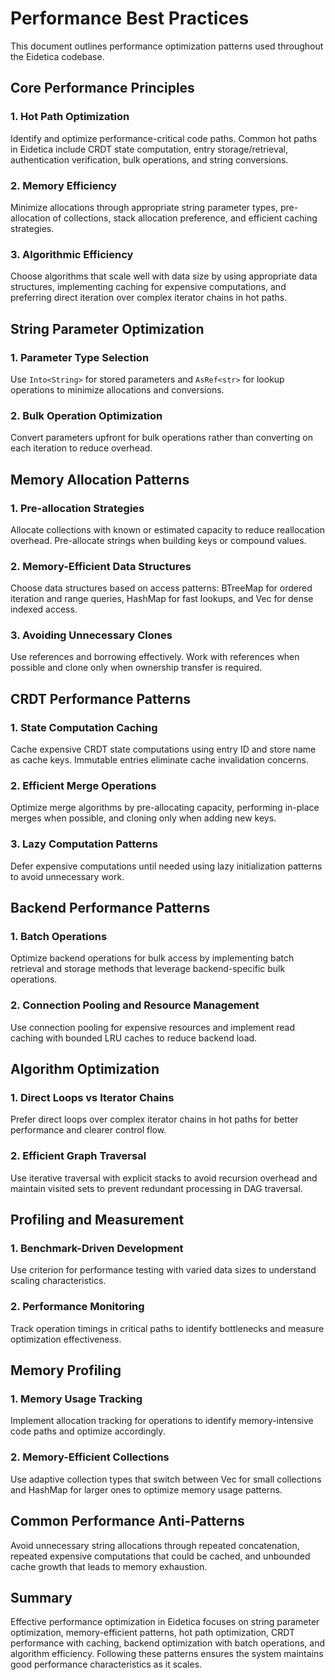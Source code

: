 # Performance Best Practices

This document outlines performance optimization patterns used throughout the Eidetica codebase.

## Core Performance Principles

### 1. **Hot Path Optimization**

Identify and optimize performance-critical code paths. Common hot paths in Eidetica include CRDT state computation, entry storage/retrieval, authentication verification, bulk operations, and string conversions.

### 2. **Memory Efficiency**

Minimize allocations through appropriate string parameter types, pre-allocation of collections, stack allocation preference, and efficient caching strategies.

### 3. **Algorithmic Efficiency**

Choose algorithms that scale well with data size by using appropriate data structures, implementing caching for expensive computations, and preferring direct iteration over complex iterator chains in hot paths.

## String Parameter Optimization

### 1. **Parameter Type Selection**

Use `Into<String>` for stored parameters and `AsRef<str>` for lookup operations to minimize allocations and conversions.

### 2. **Bulk Operation Optimization**

Convert parameters upfront for bulk operations rather than converting on each iteration to reduce overhead.

## Memory Allocation Patterns

### 1. **Pre-allocation Strategies**

Allocate collections with known or estimated capacity to reduce reallocation overhead. Pre-allocate strings when building keys or compound values.

### 2. **Memory-Efficient Data Structures**

Choose data structures based on access patterns: BTreeMap for ordered iteration and range queries, HashMap for fast lookups, and Vec for dense indexed access.

### 3. **Avoiding Unnecessary Clones**

Use references and borrowing effectively. Work with references when possible and clone only when ownership transfer is required.

## CRDT Performance Patterns

### 1. **State Computation Caching**

Cache expensive CRDT state computations using entry ID and store name as cache keys. Immutable entries eliminate cache invalidation concerns.

### 2. **Efficient Merge Operations**

Optimize merge algorithms by pre-allocating capacity, performing in-place merges when possible, and cloning only when adding new keys.

### 3. **Lazy Computation Patterns**

Defer expensive computations until needed using lazy initialization patterns to avoid unnecessary work.

## Backend Performance Patterns

### 1. **Batch Operations**

Optimize backend operations for bulk access by implementing batch retrieval and storage methods that leverage backend-specific bulk operations.

### 2. **Connection Pooling and Resource Management**

Use connection pooling for expensive resources and implement read caching with bounded LRU caches to reduce backend load.

## Algorithm Optimization

### 1. **Direct Loops vs Iterator Chains**

Prefer direct loops over complex iterator chains in hot paths for better performance and clearer control flow.

### 2. **Efficient Graph Traversal**

Use iterative traversal with explicit stacks to avoid recursion overhead and maintain visited sets to prevent redundant processing in DAG traversal.

## Profiling and Measurement

### 1. **Benchmark-Driven Development**

Use criterion for performance testing with varied data sizes to understand scaling characteristics.

### 2. **Performance Monitoring**

Track operation timings in critical paths to identify bottlenecks and measure optimization effectiveness.

## Memory Profiling

### 1. **Memory Usage Tracking**

Implement allocation tracking for operations to identify memory-intensive code paths and optimize accordingly.

### 2. **Memory-Efficient Collections**

Use adaptive collection types that switch between Vec for small collections and HashMap for larger ones to optimize memory usage patterns.

## Common Performance Anti-Patterns

Avoid unnecessary string allocations through repeated concatenation, repeated expensive computations that could be cached, and unbounded cache growth that leads to memory exhaustion.

## Summary

Effective performance optimization in Eidetica focuses on string parameter optimization, memory-efficient patterns, hot path optimization, CRDT performance with caching, backend optimization with batch operations, and algorithm efficiency. Following these patterns ensures the system maintains good performance characteristics as it scales.
